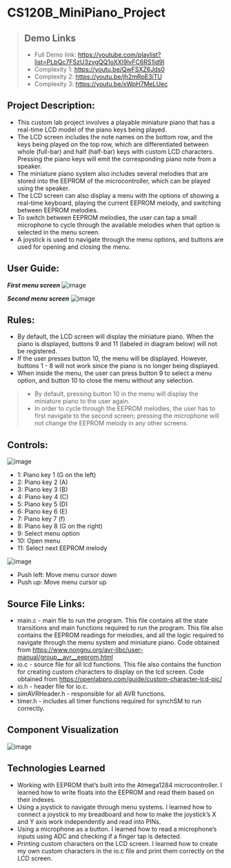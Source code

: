 # CS120B_MiniPiano_Project
> ## Demo Links
> * Full Demo link: https://youtube.com/playlist?list=PLbQc7FSzU3zvgQQ1oXXl9lvFC6RS1id9I
> * Complexity 1: https://youtu.be/QwFSXZ6Jds0
> * Complexity 2: https://youtu.be/jh2mRpE3iTU
> * Complexity 3: https://youtu.be/xWpH7MeLUec

## Project Description:
* This custom lab project involves a playable miniature piano that has a real-time LCD model of the piano keys being played. 
* The LCD screen includes the note names on the bottom row, and the keys being played on the top row, which are differentiated between whole (full-bar) and half
(half-bar) keys with custom LCD characters. Pressing the piano keys will emit the corresponding piano note from a speaker. 
* The miniature piano system also includes several melodies that are stored into the EEPROM of the microcontroller, which can be played using the speaker. 
* The LCD screen can also display a menu with the options of showing a real-time keyboard, playing the current EEPROM melody, and switching between EEPROM melodies. 
* To switch between EEPROM melodies, the user can tap a small microphone to cycle through the available melodies when that option is selected in the menu screen. 
* A joystick is used to navigate through the menu options, and buttons are used for opening and closing the menu.

## User Guide:
**_First menu screen_**
![image](https://user-images.githubusercontent.com/32584958/152903878-b9a8d4d4-2769-4b0e-937e-7b356f4ffd84.png)

**_Second menu screen_**
![image](https://user-images.githubusercontent.com/32584958/152904024-1856cdbd-6781-492f-8459-c5873b16ebd9.png)

## Rules:
* By default, the LCD screen will display the miniature piano. When the piano is displayed, buttons 9 and 11 (labeled in diagram below) will not be registered. 
* If the user presses button 10, the menu will be displayed. However, buttons 1 - 8 will not work since the piano is no longer being displayed.
* When inside the menu, the user can press button 9 to select a menu option, and button 10 to close the menu without any selection. 
> * By default, pressing button 10 in the menu will display the miniature piano to the user again. 
> * In order to cycle through the EEPROM melodies, the user has to first navigate to the second screen; pressing the microphone will not change the EEPROM melody in any other screens.

## Controls:
![image](https://user-images.githubusercontent.com/32584958/152905051-59bd2432-90f7-4625-8749-139345b93793.png)
* 1: Piano key 1 (G on the left)
* 2: Piano key 2 (A)
* 3: Piano key 3 (B)
* 4: Piano key 4 (C)
* 5: Piano key 5 (D)
* 6: Piano key 6 (E)
* 7: Piano key 7 (f)
* 8: Piano key 8 (G on the right)
* 9: Select menu option
* 10: Open menu
* 11: Select next EEPROM melody

![image](https://user-images.githubusercontent.com/32584958/152905086-31025a10-183c-4a45-967e-05ef014d2072.png)
* Push left: Move menu cursor down
* Push up: Move menu cursor up

## Source File Links:
* main.c - main file to run the program. This file contains all the state transitions and main functions required to run the program. This file also contains the EEPROM readings for melodies, and all the logic required to navigate through the menu system and miniature piano. Code obtained from https://www.nongnu.org/avr-libc/user-manual/group__avr__eeprom.html
* io.c - source file for all lcd functions. This file also contains the function for creating custom characters to display on the lcd screen. Code obtained from
https://openlabpro.com/guide/custom-character-lcd-pic/
* io.h - header file for io.c.
* simAVRHeader.h - responsible for all AVR functions.
* timer.h - includes all timer functions required for synchSM to run correctly. 

## Component Visualization
![image](https://user-images.githubusercontent.com/32584958/152905186-6e8493e4-abe9-4bdd-860d-9238310918bb.png)

## Technologies Learned
* Working with EEPROM that’s built into the Atmega1284 microcontroller. I learned how to write floats into the EEPROM and read them based on their indexes.
* Using a joystick to navigate through menu systems. I learned how to connect a joystick to my breadboard and how to make the joystick’s X and Y axis work independently and
read into PINs.
* Using a microphone as a button. I learned how to read a microphone’s inputs using ADC and checking if a finger tap is detected.
* Printing custom characters on the LCD screen. I learned how to create my own custom characters in the io.c file and print them correctly on the LCD screen.
